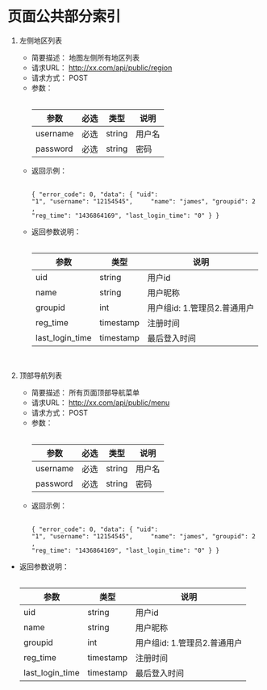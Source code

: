 # 页面公共部分索引
1.  左侧地区列表

    * 简要描述：
    地图左侧所有地区列表
    * 请求URL：
    http://xx.com/api/public/region
    * 请求方式：
    POST
    * 参数：<br /><br /><table><thead><th>参数</th><th>必选</th><th>类型</th><th>说明</th></thead><tbody><tr><td>username</td><td>必选</td><td>string</td><td>用户名</td></tr><tr><td>password</td><td>必选</td><td>string</td><td>密码</td></tr></tbody></table>
    * 返回示例：<br /><br /><pre><code>{
    "error_code": 0,
    "data": {
      "uid": "1",
      "username": "12154545",
      "name": "james",
      "groupid": 2 ,
      "reg_time": "1436864169",
      "last_login_time": "0"
    }
  }</code></pre>
    * 返回参数说明：<br /><br /><table><thead><th>参数</th><th>类型</th><th>说明</th></thead><tbody><tr><td>uid</td><td>string</td><td>用户id</td></tr><tr><td>name</td><td>string</td><td>用户昵称</td></tr><tr><td>groupid</td><td>int</td><td>用户组id: 1.管理员2.普通用户</td></tr><tr><td>reg_time</td><td>timestamp</td><td>注册时间</td></tr><tr><td>last_login_time</td><td>timestamp</td><td>最后登入时间</td></tr></tbody></table><br />
    
1.  顶部导航列表
    * 简要描述：
    所有页面顶部导航菜单
    * 请求URL：
    http://xx.com/api/public/menu
    * 请求方式：
    POST
    * 参数：<br /><br /><table><thead><th>参数</th><th>必选</th><th>类型</th><th>说明</th></thead><tbody><tr><td>username</td><td>必选</td><td>string</td><td>用户名</td></tr><tr><td>password</td><td>必选</td><td>string</td><td>密码</td></tr></tbody></table>
    * 返回示例：<br /><br /><pre><code>{
    "error_code": 0,
    "data": {
      "uid": "1",
      "username": "12154545",
      "name": "james",
      "groupid": 2 ,
      "reg_time": "1436864169",
      "last_login_time": "0"
    }
  }</code></pre>
  * 返回参数说明：<br /><br /><table><thead><th>参数</th><th>类型</th><th>说明</th></thead><tbody><tr><td>uid</td><td>string</td><td>用户id</td></tr><tr><td>name</td><td>string</td><td>用户昵称</td></tr><tr><td>groupid</td><td>int</td><td>用户组id: 1.管理员2.普通用户</td></tr><tr><td>reg_time</td><td>timestamp</td><td>注册时间</td></tr><tr><td>last_login_time</td><td>timestamp</td><td>最后登入时间</td></tr></tbody></table><br />
